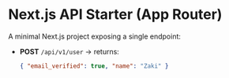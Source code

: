# Next.js API Starter (App Router)

A minimal Next.js project exposing a single endpoint:

- **POST** `/api/v1/user` → returns:
  ```json
  { "email_verified": true, "name": "Zaki" }
